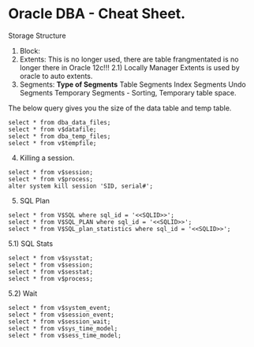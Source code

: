 # Oracle DBA - Cheat Sheet.

Storage Structure
1) Block:
2) Extents: This is no longer used, there are table frangmentated is no longer there in Oracle 12c!!!
2.1) Locally Manager Extents is used by oracle to auto extents.
3) Segments:
**Type of Segments**
Table Segments
Index Segments
Undo Segments
Temporary Segments - Sorting, Temporary table space. 



The below query gives you the size of the data table and temp table.
~~~~
select * from dba_data_files;
select * from v$datafile;
select * from dba_temp_files;
select * from v$tempfile;
~~~~



4) Killing a session.

~~~~
select * from v$session;
select * from v$process;
alter system kill session 'SID, serial#';
~~~~


5) SQL Plan

~~~~
select * from V$SQL where sql_id = '<<SQLID>>';
select * from V$SQL_PLAN where sql_id = '<<SQLID>>';
select * from V$SQL_plan_statistics where sql_id = '<<SQLID>>';

~~~~

5.1) SQL Stats
~~~~
select * from v$sysstat;
select * from v$session;
select * from v$sesstat;
select * from v$process;
~~~~


5.2) Wait

```
select * from v$system_event;
select * from v$session_event;
select * from v$session_wait;
select * from v$sys_time_model;
select * from v$sess_time_model;
```
